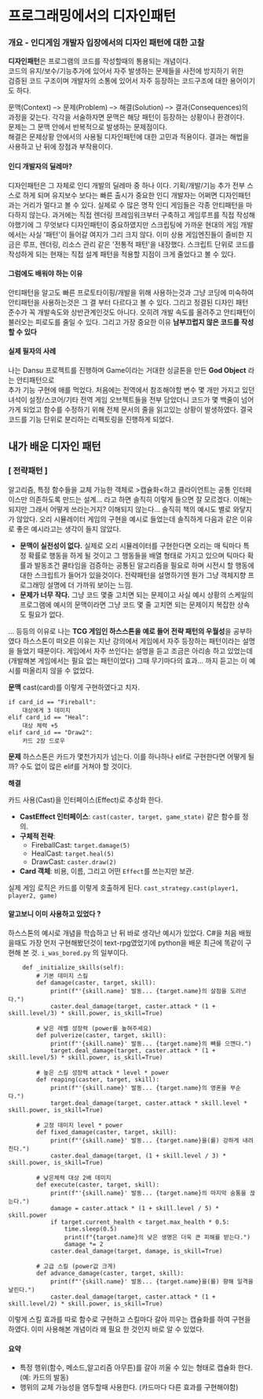 # 프로그래밍에서의 디자인패턴
### 개요 - 인디게임 개발자 입장에서의 디자인 패턴에 대한 고찰
<b>디자인패턴</b>은 프로그램의 코드를 작성할때의 통용되는 개념이다.  
코드의 유지/보수/기능추가에 있어서 자주 발생하는 문제들을 사전에 방지하기 위한  
검증된 코드 구조이며 개발자의 소통에 있어서 자주 등장하는 코드구조에 대한 용어이기도 하다.

문맥(Context) –> 문제(Problem) –> 해결(Solution) –> 결과(Consequences)의 과정을 갖는다.
각각을 서술하자면
문맥은 해당 패턴이 등장하는 상황이나 환경이다.  
문제는 그 문맥 안에서 반복적으로 발생하는 문제점이다.  
해결은 문제상황 안에서의 사용될 디자인패턴에 대한  고민과 적용이다.
결과는 해법을 사용하고 난 뒤에 장점과 부작용이다.

#### 인디 개발자의 딜레마?
디자인패턴은 그 자체로 인디 개발의 딜레마 중 하나 이다. 기획/개발/기능 추가 전부 스스로 하게 되며 유지보수 보다는 빠른 출시가 중요한 인디 개발자는 어쩌면 디자인패턴과는 거리가 멀다고 볼 수 있다. 실제로 수 많은 명작 인디 게임들은 각종 안티패턴을 마다하지 않는다. 과거에는 직접 렌더링 프레임워크부터 구축하고 게임루프를 직접 작성해야했기에 그 무엇보다 디자인패턴이 중요하였지만 스크립팅에 가까운 현대의 게임 개발에서는 사실 '패턴'이 들어갈 여지가 그리 크지 않다. 이미 상용 게임엔진들이 즐비한 지금은 루프, 렌더링, 리소스 관리 같은 '전통적 패턴'을 내장했다. 스크립트 단위로 코드를 작성하게 되는 현재는 직접 설계 패턴을 적용할 지점이 크게 줄었다고 볼 수 있다.

#### 그럼에도 배워야 하는 이유
안티패턴을 알고도 빠른 프로토타이핑/개발을 위해 사용하는것과 그냥 코딩에 미숙하여 안티패턴을 사용하는것은 그 결 부터 다르다고 볼 수 있다. 그리고 정결된 디자인 패턴 준수가 꼭 개발속도와 상반관계인것도 아니다. 오히려 개발 속도를 올려주고 안티패턴이 불러오는 피로도를 줄일 수 있다.
그리고 가장 중요한 이유 **남부끄럽지 않은 코드를 작성 할 수 있다**

#### 실제 필자의 사례
나는 Dansu 프로젝트를 진행하며 Game이라는 거대한 싱글톤을 만든 **God Object** 라는 안티패턴으로  
추가 기능 구현에 애를 먹었다. 처음에는 전역에서 참조해야할 변수 몇 개만 가지고 있던 녀석이 설정/스코어/기타 전역 게임 오브젝트들을 전부 담았더니 코드가 몇 백줄이 넘어가게 되었고 함수를 수정하기 위해 전체 문서의 줄을 읽고있는 상황이 발생하였다. 결국 코드를 기능 단위로 분리하는 리펙토링을 진행하게 되었다.

## 내가 배운 디자인 패턴
###  [ 전략패턴 ]
알고리즘, 특정 함수들을 교체 가능한 객체로 >캡슐화<하고 클라이언트는 공통 인터페이스만 의존하도록 만드는 설계... 라고 하면 솔직히 이렇게 들으면 잘 모르겠다. 이해는 되지만 그래서 어떻게 쓰라는거지? 이해되지 않는다... 솔직히 책의 예시도 별로 와닿지가 않았다. 오리 시뮬레이터 게임의 구현을 예시로 들었는데 솔직하게 다음과 같은 이유로 좋은 예시라고는 생각이 들지 않았다.

- **문맥이 실전성이 없다.**
실제로 오리 시뮬레이터를 구현한다면 오리는 매 틱마다 특정 확률로 행동을 하게 될 것이고 그 행동들을 배열 형태로 가지고 있으며 틱마다 확률과 발동조건 쿨타임을 검증하는 공통된 알고리즘을 필요로 하며 시전시 할 행동에 대한 스크립트가 들어가 있을것이다. 전략패턴을 설명하기엔 뭔가 그냥 객체지향 프로그래밍 설명에 더 가까워 보이는 느낌.
- **문제가 너무 작다.**
그냥 코드 몇줄 고치면 되는 문제이고 사실 예시 상황의 스케일의 프로그램에 예시의 문맥이라면 그냥 코드 몇 줄 고치면 되는 문제이지 복잡한 상속도 필요가 없다.

... 등등의 이유로 나는 **TCG 게임인 하스스톤을 예로 들어 전략 패턴의 우월성**을 공부하였다
하스스톤이 떠오른 이유는 지난 강의에서 게임에서 자주 등장하는 패턴이라는 설명을 들었기 때문이다.
게임에서 자주 쓰인다는 설명을 듣고 조금은 아리송 하고 있었는데 (개발해본 게임에서는 필요 없는 패턴이었다)
그때 무기마다의 효과... 까지 듣고는 이 예시를 떠올리지 않을 수 없었다.

**문맥**
cast(card)를 이렇게 구현하였다고 치자.
```
if card_id == "Fireball":
	대상에게 3 데미지
elif card_id == "Heal":
    대상 체력 +5
elif card_id == "Draw2":
    카드 2장 드로우
```

**문제**
하스스톤은 카드가 몇천가지가 넘는다. 이를 하나하나 elif로 구현한다면 어떻게 될까?
수도 없이 많은 elif를 거쳐야 할 것이다.


**해결**

카드 사용(Cast)을 인터페이스(Effect)로 추상화 한다.

-   **CastEffect 인터페이스**: `cast(caster, target, game_state)` 같은 함수를 정의.
-   **구체적 전략**:
    -   FireballCast: `target.damage(5)`
    -   HealCast: `target.heal(5)`
    -   DrawCast: `caster.draw(2)`
-   **Card 객체**: 비용, 이름, 그리고 어떤 `Effect`를 쓰는지만 보관.
    
실제 게임 로직은 카드를 이렇게 호출하게 된다. `cast_strategy.cast(player1, player2, game)`

#### 알고보니 이미 사용하고 있었다 ?
하스스톤의 예시로 개념을 학습하고 난 뒤 바로 생각난 예시가 있었다.
C#을 처음 배웠을때도 가장 먼저 구현해봤던것이 text-rpg였었기에
python을 배운 최근에 똑같이 구현해 본 것. `i_was_bored.py` 의 일부이다.
```
    def _initialize_skills(self):
        # 기본 데미지 스킬
        def damage(caster, target, skill):
            print(f"'{skill.name}' 발동... {target.name}의 살점을 도려낸다.")
            caster.deal_damage(target, caster.attack * (1 + skill.level/3) * skill.power, is_skill=True)

        # 낮은 레벨 성장력 (power를 높혀주세요)
        def pulverize(caster, target, skill):
            print(f"'{skill.name}' 발동... {target.name}의 뼈를 으깬다.")
            target.deal_damage(target, caster.attack * (1 + skill.level/5) * skill.power, is_skill=True)

        # 높은 스킬 성장력 attack * level * power
        def reaping(caster, target, skill):
            print(f"'{skill.name}' 발동... {target.name}의 영혼을 부순다.")
            target.deal_damage(target, caster.attack * skill.level * skill.power, is_skill=True)

        # 고정 데미지 level * power
        def fixed_damage(caster, target, skill):
            print(f"'{skill.name}' 발동... {target.name}을(를) 강하게 내려친다.")
            caster.deal_damage(target, (1 + skill.level / 3) * skill.power, is_skill=True)

        # 낮은체력 대상 2배 데미지
        def execute(caster, target, skill):
            print(f"'{skill.name}' 발동... {target.name}의 마지막 숨통을 끊는다.")
            damage = caster.attack * (1 + skill.level / 5) * skill.power
            if target.current_health < target.max_health * 0.5:
                time.sleep(0.5)
                print(f"{target.name}의 낮은 생명은 더욱 큰 피해를 받는다.")
                damage *= 2
            caster.deal_damage(target, damage, is_skill=True)

        # 고급 스킬 (power값 크게)
        def advance_damage(caster, target, skill):
            print(f"'{skill.name}' 발동... {target.name}을(를) 향해 일격을 날린다.")
            caster.deal_damage(target, caster.attack * (1 + skill.level/2) * skill.power, is_skill=True)

```

이렇게 스킬 효과를 따로 함수로 구현하고 스킬마다 갈아 끼우는 캡슐화를 하여 구현을 하였다.
이미 사용해본 개념이라 왜 필요 한 것인지 바로 알 수 있었다.

#### 요약
- 특정 행위(함수, 메소드,알고리즘 아무튼)를 갈아 끼울 수 있는 형태로 캡슐화 한다. (예: 카드의 발동)
- 행위의 교체 가능성을 염두할때 사용한다. (카드마다 다른 효과를 구현해야함)